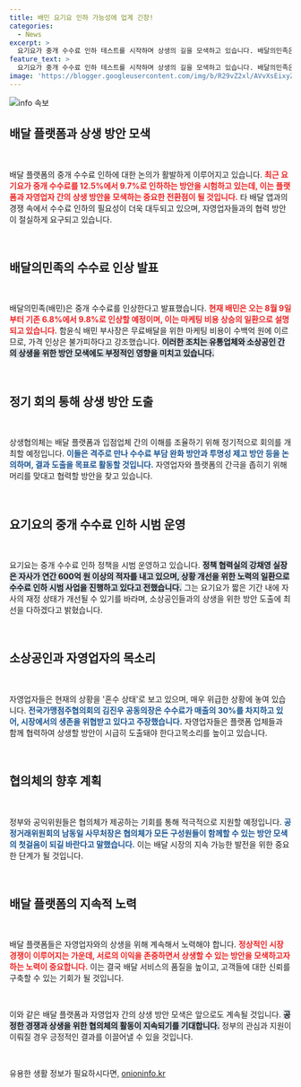 ```yaml
---
title: 배민 요기요 인하 가능성에 업계 긴장!
categories:
  - News
excerpt: >
  요기요가 중개 수수료 인하 테스트를 시작하며 상생의 길을 모색하고 있습니다. 배달의민족은 인상안을 철회하기 어렵다고 밝혔지만, 자영업자들의 폐업 위기를 극복하기 위한 방안이 절실합니다. 상생협의체가 해법을 찾을 수 있을지 주목됩니다.
feature_text: >
  요기요가 중개 수수료 인하 테스트를 시작하며 상생의 길을 모색하고 있습니다. 배달의민족은 인상안을 철회하기 어렵다고 밝혔지만, 자영업자들의 폐업 위기를 극복하기 위한 방안이 절실합니다. 상생협의체가 해법을 찾을 수 있을지 주목됩니다.
image: 'https://blogger.googleusercontent.com/img/b/R29vZ2xl/AVvXsEixyZcFfHzMRdzZMjFBmAUKJYCLCGyLL1o632UiGVXcaFdKo_bkvkuCioo0uUKlGfBVcT3P84aROyZIXSBEx3Aw5nCQ3pTgDom1WDC4m8eifvWiAmWEEVb4x6G_l8C0QH225ldMjyaFvpxGEBGNO37VmDTDMHGhJPq73UglMfDca1-0aw/s1600/blogspot.png'
---
```


<p><img src="https://blogger.googleusercontent.com/img/b/R29vZ2xl/AVvXsEixyZcFfHzMRdzZMjFBmAUKJYCLCGyLL1o632UiGVXcaFdKo_bkvkuCioo0uUKlGfBVcT3P84aROyZIXSBEx3Aw5nCQ3pTgDom1WDC4m8eifvWiAmWEEVb4x6G_l8C0QH225ldMjyaFvpxGEBGNO37VmDTDMHGhJPq73UglMfDca1-0aw/s1600/blogspot.png" alt="info 속보" /></p>

<h2 data-ke-size="size26">배달 플랫폼과 상생 방안 모색</h2>

<p data-ke-size="size16">&nbsp;</p>

<p>배달 플랫폼의 중개 수수료 인하에 대한 논의가 활발하게 이루어지고 있습니다. <b><span style="color: #ee2323;">최근 요기요가 중개 수수료를 12.5%에서 9.7%로 인하하는 방안을 시험하고 있는데, 이는 플랫폼과 자영업자 간의 상생 방안을 모색하는 중요한 전환점이 될 것입니다.</span></b> 타 배달 앱과의 경쟁 속에서 수수료 인하의 필요성이 더욱 대두되고 있으며, 자영업자들과의 협력 방안이 절실하게 요구되고 있습니다. </p>

<p data-ke-size="size16">&nbsp;</p>

<h2 data-ke-size="size26">배달의민족의 수수료 인상 발표</h2>

<p data-ke-size="size16">&nbsp;</p>

<p>배달의민족(배민)은 중개 수수료를 인상한다고 발표했습니다. <b><span style="color: #ee2323;">현재 배민은 오는 8월 9일부터 기존 6.8%에서 9.8%로 인상할 예정이며, 이는 마케팅 비용 상승의 일환으로 설명되고 있습니다.</span></b> 함윤식 배민 부사장은 무료배달을 위한 마케팅 비용이 수백억 원에 이르므로, 가격 인상은 불가피하다고 강조했습니다. <b><span style="background-color: #21538527;">이러한 조치는 유통업체와 소상공인 간의 상생을 위한 방안 모색에도 부정적인 영향을 미치고 있습니다.</span></b></p>

<p data-ke-size="size16">&nbsp;</p>

<h2 data-ke-size="size26">정기 회의 통해 상생 방안 도출</h2>

<p data-ke-size="size16">&nbsp;</p>

<p>상생협의체는 배달 플랫폼과 입점업체 간의 이해를 조율하기 위해 정기적으로 회의를 개최할 예정입니다. <b><span style="color: #1a5490;">이들은 격주로 만나 수수료 부담 완화 방안과 투명성 제고 방안 등을 논의하며, 결과 도출을 목표로 활동할 것입니다.</span></b> 자영업자와 플랫폼의 간극을 좁히기 위해 머리를 맞대고 협력할 방안을 찾고 있습니다. </p>

<p data-ke-size="size16">&nbsp;</p>

<h2 data-ke-size="size26">요기요의 중개 수수료 인하 시범 운영</h2>

<p data-ke-size="size16">&nbsp;</p>

<p>요기요는 중개 수수료 인하 정책을 시범 운영하고 있습니다. <b><span style="background-color: #21538527;">정책 협력실의 강채영 실장은 자사가 연간 600억 원 이상의 적자를 내고 있으며, 상황 개선을 위한 노력의 일환으로 수수료 인하 시범 사업을 진행하고 있다고 전했습니다.</span></b> 그는 요기요가 짧은 기간 내에 자사의 재정 상태가 개선될 수 있기를 바라며, 소상공인들과의 상생을 위한 방안 도출에 최선을 다하겠다고 밝혔습니다. </p>

<p data-ke-size="size16">&nbsp;</p>

<h2 data-ke-size="size26">소상공인과 자영업자의 목소리</h2>

<p data-ke-size="size16">&nbsp;</p>

<p>자영업자들은 현재의 상황을 '혼수 상태'로 보고 있으며, 매우 위급한 상황에 놓여 있습니다. <b><span style="color: #1a5490;">전국가맹점주협의회의 김진우 공동의장은 수수료가 매출의 30%를 차지하고 있어, 시장에서의 생존을 위협받고 있다고 주장했습니다.</span></b> 자영업자들은 플랫폼 업체들과 함께 협력하여 상생할 방안이 시급히 도출돼야 한다고목소리를 높이고 있습니다.</p>

<p data-ke-size="size16">&nbsp;</p>

<h2 data-ke-size="size26">협의체의 향후 계획</h2>

<p data-ke-size="size16">&nbsp;</p>

<p>정부와 공익위원들은 협의체가 제공하는 기회를 통해 적극적으로 지원할 예정입니다. <b><span style="color: #1a5490;">공정거래위원회의 남동일 사무처장은 협의체가 모든 구성원들이 함께할 수 있는 방안 모색의 첫걸음이 되길 바란다고 말했습니다.</span></b> 이는 배달 시장의 지속 가능한 발전을 위한 중요한 단계가 될 것입니다. </p>

<p data-ke-size="size16">&nbsp;</p>

<h2 data-ke-size="size26">배달 플랫폼의 지속적 노력</h2>

<p data-ke-size="size16">&nbsp;</p>

<p>배달 플랫폼들은 자영업자와의 상생을 위해 계속해서 노력해야 합니다. <b><span style="color: #ee2323;">정상적인 시장 경쟁이 이루어지는 가운데, 서로의 이익을 존중하면서 상생할 수 있는 방안을 모색하고자 하는 노력이 중요합니다.</span></b> 이는 결국 배달 서비스의 품질을 높이고, 고객들에 대한 신뢰를 구축할 수 있는 기회가 될 것입니다. </p>

<p data-ke-size="size16">&nbsp;</p>

<p>이와 같은 배달 플랫폼과 자영업자 간의 상생 방안 모색은 앞으로도 계속될 것입니다. <b><span style="background-color: #21538527;">공정한 경쟁과 상생을 위한 협의체의 활동이 지속되기를 기대합니다.</span></b> 정부의 관심과 지원이 이뤄질 경우 긍정적인 결과를 이끌어낼 수 있을 것입니다. </p>

<p data-ke-size="size16">&nbsp;</p>
유용한 생활 정보가 필요하시다면, <a href="https://onioninfo.kr" rel="dofollow">onioninfo.kr</a>


